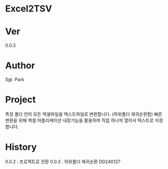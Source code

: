 # Excel2TSV

# Ver
0.0.3

# Author
Sgt. Park

# Project
특정 폴더 안의 모든 엑셀파일을 텍스트파일로 변환합니다. (하위폴더 재귀순환함)
빠른 변환을 위해 엑셀 어플리케이션 내장기능을 활용하여 직접 하나씩 열어서 텍스트로 저장합니다.

# History
0.0.2 : 프로젝트로 전환
0.0.3 : 하위폴더 재귀순환 DD240127


